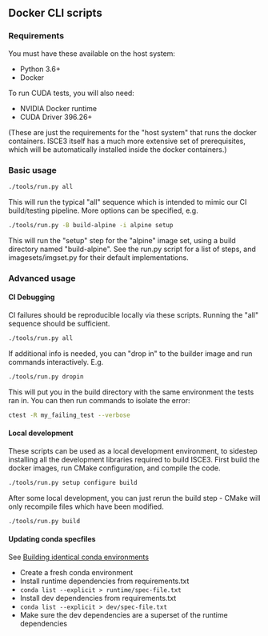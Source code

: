 ## Docker CLI scripts

### Requirements

You must have these available on the host system:
* Python 3.6+
* Docker

To run CUDA tests, you will also need:
* NVIDIA Docker runtime
* CUDA Driver 396.26+

(These are just the requirements for the "host system" that runs the docker containers. ISCE3 itself has a much more extensive set of prerequisites, which will be automatically installed inside the docker containers.)

### Basic usage

```sh
./tools/run.py all
```

This will run the typical "all" sequence which is intended to mimic our CI build/testing pipeline. More options can be specified, e.g.

```sh
./tools/run.py -B build-alpine -i alpine setup
```

This will run the "setup" step for the "alpine" image set, using a build directory named "build-alpine". See the run.py script for a list of steps, and imagesets/imgset.py for their default implementations.

### Advanced usage

#### CI Debugging

CI failures should be reproducible locally via these scripts.
Running the "all" sequence should be sufficient.
```sh
./tools/run.py all
```

If additional info is needed, you can "drop in" to the builder image and run commands interactively. E.g.
```sh
./tools/run.py dropin
```

This will put you in the build directory with the same environment the tests ran in.
You can then run commands to isolate the error:
```sh
ctest -R my_failing_test --verbose
```

#### Local development

These scripts can be used as a local development environment,
to sidestep installing all the development libraries required to build ISCE3.
First build the docker images, run CMake configuration, and compile the code.
```sh
./tools/run.py setup configure build
```

After some local development, you can just rerun the build step - CMake will only recompile files which have been modified.
```sh
./tools/run.py build
```

#### Updating conda specfiles

See [Building identical conda environments](https://docs.conda.io/projects/conda/en/latest/user-guide/tasks/manage-environments.html#building-identical-conda-environments)

- Create a fresh conda environment
- Install runtime dependencies from requirements.txt
- `conda list --explicit > runtime/spec-file.txt`
- Install dev dependencies from requirements.txt
- `conda list --explicit > dev/spec-file.txt`
- Make sure the dev dependencies are a superset of the runtime dependencies
